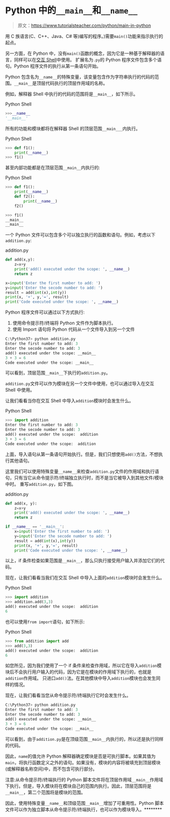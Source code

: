 # Python 中的`__main__`和`__name__`

> 原文：<https://www.tutorialsteacher.com/python/main-in-python>

用 C 族语言(C、C++、Java、C# 等)编写的程序。)需要`main()`功能来指示执行的起点。

另一方面，在 Python 中，没有`main()`函数的概念，因为它是一种基于解释器的语言，同样可以在[交互 Shell](/python/python-interective-shell)中使用。 扩展名为`.py`的 Python 程序文件包含多个语句。Python 程序文件的执行从第一条语句开始。

Python 包含名为`__name__`的特殊变量，该变量包含作为字符串执行的代码的范围。`__main__`是顶层代码执行的顶层作用域的名称。

例如，解释器 Shell 中执行的代码的范围将是`__main__`，如下所示。

Python Shell 

```py
>>>__name__
'__main__' 
```

所有的功能和模块都将在解释器 Shell 的顶层范围`__main___`内执行。

Python Shell 

```py
>>> def f1():
	print(__name__)
>>> f1() 
```

甚至内部功能都是在顶层范围`__main__`内执行的:

Python Shell 

```py
>>> def f1():
	print(__name__)
	def f2():
		print(__name__)
	f2()

>>> f1()
__main__
__main__ 
```

一个 Python 文件可以包含多个可以独立执行的函数和语句。例如，考虑以下`addition.py`:

addition.py 

```py
def add(x,y):
    z=x+y
	print('add() executed under the scope: ', __name__)
    return z

x=input('Enter the first number to add: ')
y=input('Enter the secode number to add: ')
result = add(int(x),int(y))
print(x, '+', y,'=', result)
print('Code executed under the scope: ', __name__) 
```

Python 程序文件可以通过以下方式执行:

1.  使用命令提示符/终端将 Python 文件作为脚本执行。
2.  使用 Import 语句将 Python 代码从一个文件导入到另一个文件

```py
C:\Python37> python addition.py
Enter the first number to add: 3
Enter the secode number to add: 3
add() executed under the scope: __main__
3 + 3 = 6
Code executed under the scope: __main__
```

可以看到，顶层范围`__main__`下执行的`addition.py`。

`addition.py`文件可以作为模块在另一个文件中使用，也可以通过导入在交互 Shell 中使用。

让我们看看当你在交互 Shell 中导入`addition`模块时会发生什么。

Python Shell 

```py
>>> import addition
Enter the first number to add: 3
Enter the secode number to add: 3
add() executed under the scope:  addition
3 + 3 = 6
Code executed under the scope:  addition 
```

上面，导入语句从第一条语句开始执行。但是，我们只想使用`add()`方法，不想执行其他语句。

这里我们可以使用特殊变量`__name__`来检查`addition.py`文件的作用域和执行语句，只有当它从命令提示符/终端独立执行时，而不是当它被导入到其他文件/模块中时。 重写`addition.py`，如下图。

addition.py 

```py
def add(x, y):
    z=x+y
	print('add() executed under the scope: ', __name__)
    return z

if __name__ == '__main__':
    x=input('Enter the first number to add: ')
    y=input('Enter the secode number to add: ')
    result = add(int(x),int(y))
    print(x, '+', y,'=', result)
    print('Code executed under the scope: ', __name__) 
```

以上，if 条件检查如果范围是`__main__`，那么只执行接受用户输入并添加它们的代码。

现在，让我们看看当我们在交互 Shell 中导入上面的`addition`模块时会发生什么。

Python Shell 

```py
>>> import addition
>>> addition.add(3,3)
add() executed under the scope:  addition
6 
```

也可以使用`from import`语句，如下所示:

Python Shell 

```py
>>> from addition import add
>>> add(3,3)
add() executed under the scope:  addition
6 
```

如您所见，因为我们使用了一个 if 条件来检查作用域，所以它在导入`addition`模块后不会执行用户输入的代码，因为它是在模块的作用域下执行的，也就是`addition`作用域。 只进口`add()`法。在其他模块中导入`addition`模块也会发生同样的情况。

现在，让我们看看当您从命令提示符/终端执行它时会发生什么。

```py
C:\Python37> python addition.py
Enter the first number to add: 3
Enter the secode number to add: 3
add() executed under the scope: __main__
3 + 3 = 6
Code executed under the scope: __main__
```

可以看到，由于`addition.py`是在顶级范围`__main__`内执行的，所以还是执行同样的代码。

因此，`name`的值允许 Python 解释器确定模块是否是可执行脚本。如果其值为`main`，将执行函数定义之外的语句。如果没有，模块的内容将被填充到顶层模块(或解释器名称空间)中，而不包含可执行部分。

注意:从命令提示符/终端执行的 Python 脚本文件将在顶层作用域`__main__`作用域下执行。但是，导入模块将在模块自己的范围内执行。因此，顶层范围将是`__main__`，第二个范围将是模块的范围。

因此，使用特殊变量`__name__`和顶级范围`__main__`增加了可重用性。Python 脚本文件可以作为独立脚本从命令提示符/终端执行，也可以作为模块导入。********
